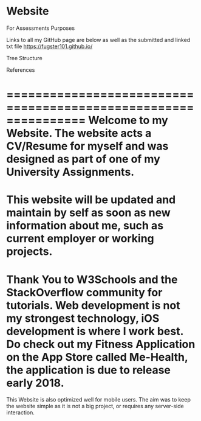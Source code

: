 # Website

For Assessments Purposes

Links to all my GitHub page are below as well as the submitted and linked txt file
https://fugster101.github.io/


Tree Structure

References


===============================================================
 Welcome to my Website. The website acts a CV/Resume for myself and was designed as part of one of my University Assignments.
===============================================================
 This website will be updated and maintain by self as soon as new information about me, such as current employer or working projects.
===============================================================
 Thank You to W3Schools and the StackOverflow community for tutorials. Web development is not my strongest technology, iOS development is where I work best. Do check out my Fitness Application on the App Store called Me-Health, the application is due to release early 2018.
===============================================================
This Website is also optimized well for mobile users. The aim was to keep the website simple as it is not a big project, or requires any server-side interaction.
